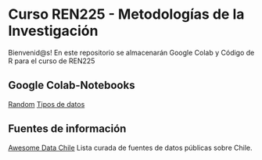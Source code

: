 # Curso REN225 - Metodologías de la Investigación
Bienvenid@s! 
En este repositorio se almacenarán Google Colab y Código de R para el curso de REN225

## Google Colab-Notebooks
[Random](https://github.com/Saryace/material-REN225/blob/main/random_ren225.ipynb)
[Tipos de datos](https://colab.research.google.com/drive/1Dl2J4pU1n9awcH8ycusfSIo0ZEe9oNye#scrollTo=eYSVPFjCP6W6)

## Fuentes de información
[Awesome Data Chile](https://github.com/imfd/awesome-data-chile) Lista curada de fuentes de datos públicas sobre Chile.


